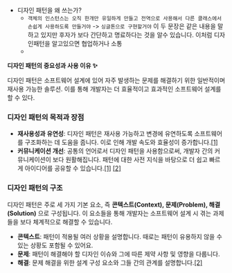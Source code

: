 - 디자인 패턴을 왜 쓰는가?
	- `객체의 인스턴스는 오직 한개만 유일하게 만들고 전역으로 사용해서 다른 클래스에서 손쉽게 사용하도록 만들거야` -> `싱글톤으로 구현할거야` 이 두 문장은 같은 내용을 말하고 있지만 후자가 보다 간단하고 명료하다는 것을 알수 있습니다. 이처럼 디자인패턴을 알고있으면 협업하거나 소통
	- 

**디자인 패턴의 중요성과 사용 이유 ✨**

디자인 패턴은 소프트웨어 설계에 있어 자주 발생하는 문제를 해결하기 위한 일반적이며 재사용 가능한 솔루션. 이를 통해 개발자는 더 효율적이고 효과적인 소프트웨어 설계를 할 수 있다. 
### 디자인 패턴의 목적과 장점

- **재사용성과 유연성**: 디자인 패턴은 재사용 가능하고 변경에 유연하도록 소프트웨어를 구조화하는 데 도움을 줍니다. 이로 인해 개발 속도와 효율성이 증가합니다.[[1]](https://daheenallwhite.github.io/design%20pattern/2019/07/09/Design-Pattern/)
- **커뮤니케이션 개선**: 공통의 언어로서 디자인 패턴을 사용함으로써, 개발자 간의 커뮤니케이션이 보다 원활해집니다. 패턴에 대한 사전 지식을 바탕으로 더 쉽고 빠르게 아이디어를 공유할 수 있습니다.[[1]](https://daheenallwhite.github.io/design%20pattern/2019/07/09/Design-Pattern/) [[2]](https://developercc.tistory.com/17)

### 디자인 패턴의 구조

디자인 패턴은 주로 세 가지 기본 요소, 즉 **콘텍스트(Context), 문제(Problem), 해결(Solution)** 으로 구성됩니다. 이 요소들을 통해 개발자는 소프트웨어 설계 시 겪는 과제들을 보다 체계적으로 해결할 수 있습니다.

- **콘텍스트**: 패턴이 적용될 여러 상황을 설명합니다. 때로는 패턴이 유용하지 않을 수 있는 상황도 포함될 수 있어요.
- **문제**: 패턴이 해결해야 할 디자인 이슈와 그에 따른 제약 사항 및 영향을 다룹니다.
- **해결**: 문제 해결을 위한 설계 구성 요소와 그들 간의 관계를 설명합니다.[[2]](https://developercc.tistory.com/17)